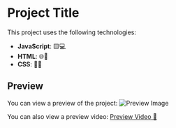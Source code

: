 # Project Title

This project uses the following technologies:

- **JavaScript**: 🟨💻
- **HTML**: 🌐📄
- **CSS**: 🎨✨


## Preview

You can view a preview of the project:
![Preview Image]([assets/Captura%20de%20ecrã%202025-01-07%2C%20às%2021.27.09.png](https://github.com/esterzane/Password-Generator/blob/1d7af4e6289fef18c4231248152bf8cbbcbf4e3d/assets/preview_screen.png))

You can also view a preview video:
[Preview Video 🎥](assets/preview_video.mov)
